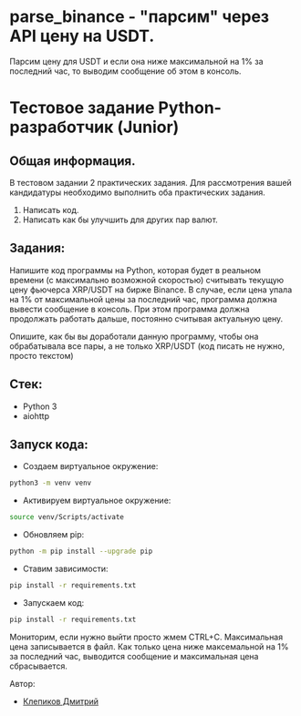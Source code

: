 # parse_binance - "парсим" через API цену на USDT.
Парсим цену для USDT и если она ниже максимальной на 1% за последний час, то выводим сообщение об этом в консоль. 

# Тестовое задание Python-разработчик (Junior)  

## Общая информация.

В тестовом задании 2 практических задания. 
Для рассмотрения вашей кандидатуры необходимо выполнить оба практических задания.
1. Написать код.
2. Написать как бы улучшить для других пар валют.

## Задания: 

Напишите код программы на Python, которая будет в реальном времени (с максимально возможной скоростью) считывать текущую цену фьючерса XRP/USDT на бирже Binance. 
В случае, если цена упала на 1% от максимальной цены за последний час, программа должна вывести сообщение в консоль. 
При этом программа должна продолжать работать дальше, постоянно считывая актуальную цену.

Опишите, как бы вы доработали данную программу, чтобы она обрабатывала все пары, а не только XRP/USDT (код писать не нужно, просто текстом)

## Стек:

* Python 3
* aiohttp

## Запуск кода:

- Создаем виртуальное окружение:

```bash
python3 -m venv venv
```
- Активируем виртуальное окружение:

```bash
source venv/Scripts/activate
```

- Обновляем pip:

```bash
python -m pip install --upgrade pip
```

- Ставим зависимости:

```bash
pip install -r requirements.txt
```

- Запускаем код:

```bash
pip install -r requirements.txt
```

Мониторим, если нужно выйти просто жмем CTRL+C. Максимальная цена записывается в файл. Как только цена ниже максемальной на 1% за последний час, выводится сообщение и максимальная цена сбрасывается.

Автор:
* [Клепиков Дмитрий](https://github.com/themasterid)
